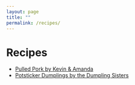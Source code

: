 ```yaml
---
layout: page
title: ""
permalink: /recipes/
---
```


# Recipes

* [Pulled Pork by Kevin & Amanda](https://www.kevinandamanda.com/perfect-pulled-pork-slow-roasted-seasoned-savory/)
* [Potsticker Dumplings by the Dumpling Sisters](http://dumplingsisters.com/recipes/perfect-potsticker-dumplings-for-food-tube)
